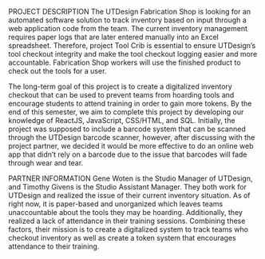 PROJECT DESCRIPTION
The UTDesign Fabrication Shop is looking for an automated software solution to track inventory based on input through a web application code from the team. The current inventory management requires paper logs that are later entered manually into an Excel spreadsheet. Therefore, project Tool Crib is essential to ensure UTDesign’s tool checkout integrity and make the tool checkout logging easier and more accountable. Fabrication Shop workers will use the finished product to check out the tools for a user.

The long-term goal of this project is to create a digitalized inventory checkout that can be used to prevent teams from hoarding tools and encourage students to attend training in order to gain more tokens. By the end of this semester, we aim to complete this project by developing our knowledge of ReactJS, JavaScript, CSS/HTML, and SQL. Initially, the project was supposed to include a barcode system that can be scanned through the UTDesign barcode scanner, however, after discussing with the project partner, we decided it would be more effective to do an online web app that didn’t rely on a barcode due to the issue that barcodes will fade through wear and tear.

PARTNER INFORMATION
Gene Woten is the Studio Manager of UTDesign, and Timothy Givens is the Studio Assistant Manager. They both work for UTDesign and realized the issue of their current inventory situation. As of right now, it is paper-based and unorganized which leaves teams unaccountable about the tools they may be hoarding. Additionally, they realized a lack of attendance in their training sessions. Combining these factors, their mission is to create a digitalized system to track teams who checkout inventory as well as create a token system that encourages attendance to their training.

